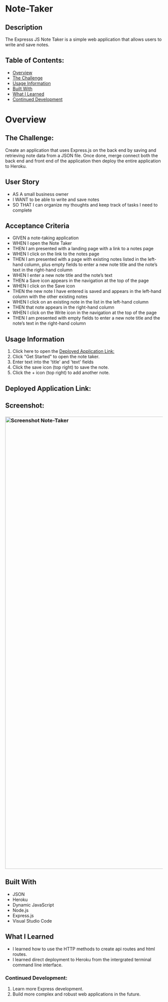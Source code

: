# Note-Taker

## Description

The Expresss JS Note Taker is a simple web application that allows users to write and save notes. 

## Table of Contents:
- [Overview](#Overview)
- [The Challenge](#The-Challenge)
- [Usage Information](#Usage-Information)
- [Built With](#Built-With)
- [What I Learned](#What-I-Learned)
- [Continued Development](#Continued-Development)


# Overview

## The Challenge:

Create an application that uses Express.js on the back end by saving and retrieving note data from a JSON file. Once done, merge connect both the back end and front end of the application then deploy the entire application to Heroku.

## User Story


* AS A small business owner
* I WANT to be able to write and save notes
* SO THAT I can organize my thoughts and keep track of tasks I need to complete


## Acceptance Criteria


* GIVEN a note-taking application
* WHEN I open the Note Taker
* THEN I am presented with a landing page with a link to a notes page
* WHEN I click on the link to the notes page
* THEN I am presented with a page with existing notes listed in the left-hand column, plus empty fields to enter a new note title and the note’s text in the right-hand column
* WHEN I enter a new note title and the note’s text
* THEN a Save icon appears in the navigation at the top of the page
* WHEN I click on the Save icon
* THEN the new note I have entered is saved and appears in the left-hand column with the other existing notes
* WHEN I click on an existing note in the list in the left-hand column
* THEN that note appears in the right-hand column
* WHEN I click on the Write icon in the navigation at the top of the page
* THEN I am presented with empty fields to enter a new note title and the note’s text in the right-hand column


## Usage Information
1. Click here to open the [Deployed Application Link:](https://nanut-testing.herokuapp.com/)
2. Click "Get Started" to open the note taker.
3. Enter text into the 'title' and 'text' fields 
4. Click the save icon (top right) to save the note.
5. Click the + icon (top right) to add another note.


## Deployed Application Link:
[Deployed Application Link]:(https://nanut-testing.herokuapp.com/notes)


## Screenshot:
### <img width="1440" alt="Screenshot Note-Taker" src="https://user-images.githubusercontent.com/108309770/235611029-9c60aa00-dd9c-4e0a-866d-a614e1bab235.png">


## Built With
- JSON
- Heroku
- Dynamic JavaScript
- Node.js 
- Express.js
- Visual Studio Code

## What I Learned
- I learned how to use the HTTP methods to create api routes and html routes.
- I learned direct deployment to Heroku from the intergrated terminal command line interface.

### Continued Development:
1. Learn more Express development.
2. Build more complex and robust web applications in the future. 
